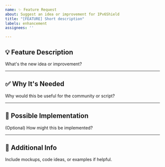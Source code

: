 ```yaml
---
name: ✨ Feature Request
about: Suggest an idea or improvement for IPv6Shield
title: "[FEATURE] Short description"
labels: enhancement
assignees: ''

---
```


## 💡 Feature Description

What's the new idea or improvement?

---

## ✅ Why It's Needed

Why would this be useful for the community or script?

---

## 🧪 Possible Implementation

(Optional) How might this be implemented?

---

## 📝 Additional Info

Include mockups, code ideas, or examples if helpful.

<!-- Feature Request Template — .github/ISSUE_TEMPLATE/feature_request.md -->
